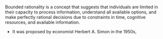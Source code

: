 Bounded rationality is a concept that suggests that individuals are limited in their capacity to process information, understand all available options, and make perfectly rational decisions due to constraints in time, cognitive resources, and available information.
- It was proposed by economist Herbert A. Simon in the 1950s,